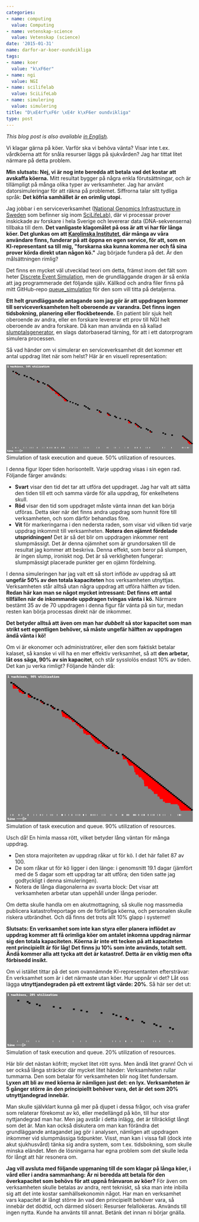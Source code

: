 ```yaml
---
categories:
- name: computing
  value: Computing
- name: vetenskap-science
  value: Vetenskap (science)
date: '2015-01-31'
name: darfor-ar-koer-oundvikliga
tags:
- name: koer
  value: "k\xF6er"
- name: ngi
  value: NGI
- name: scilifelab
  value: SciLifeLab
- name: simulering
  value: simulering
title: "D\xE4rf\xF6r \xE4r k\xF6er oundvikliga"
type: post
---
```

*This blog post is also available [in English](/2015/01/31/why-queues-are-inevitable/).*

Vi klagar gärna på köer. Varför ska vi behöva vänta? Visar inte t.ex. vårdköerna att för snåla resurser läggs på sjukvården? Jag har tittat litet närmare på detta problem.

**Min slutsats: Nej, vi är nog inte beredda att betala vad det kostar att avskaffa köerna.** Mitt resultat bygger på några enkla förutsättningar, och är tillämpligt på många olika typer av verksamheter. Jag har använt datorsimuleringar för att räkna på problemet. Siffrorna talar sitt tydliga språk: **Det köfria samhället är en orimlig utopi.**

Jag jobbar i en serviceverksamhet ([National Genomics Infrastructure in Sweden](https://portal.scilifelab.se/genomics/) som befinner sig inom [SciLifeLab](http://www.scilifelab.se/)), där vi processar prover inskickade av forskare i hela Sverige och levererar data (DNA-sekvenserna) tillbaka till dem. **Det vanligaste klagomålet på oss är att vi har för långa köer. Det glunkas om att [Karolinska Institutet](http://ki.se/), där många av våra användare finns, funderar på att öppna en egen service, för att, som en KI-representant sa till mig, "forskarna ska kunna komma ner och få sina prover körda direkt utan någon kö."** Jag började fundera på det. Är den målsättningen rimlig?

Det finns en mycket väl utvecklad teori om detta, främst inom det fält som heter [Discrete Event Simulation](http://en.wikipedia.org/wiki/Discrete_event_simulation), men de grundläggande dragen är så enkla att jag programmerade det följande själv. Källkod och andra filer finns på mitt GitHub-repo [queue_simulation](https://github.com/pekrau/queue_simulation) för den som vill titta på detaljerna.

**Ett helt grundläggande antagande som jag gör är att uppdragen kommer till serviceverksamheten helt oberoende av varandra. Det finns ingen tidsbokning, planering eller flockbeteende.** En patient blir sjuk helt oberoende av andra, eller en forskare levererar ett prov till NGI helt oberoende av andra forskare. Då kan man använda en så kallad [slumptalsgenerator](http://sv.wikipedia.org/wiki/Slumptalsgenerator), en slags datorbaserad tärning, för att i ett datorprogram simulera processen.

Så vad händer om vi simulerar en serviceverksamhet dit det kommer ett antal uppdrag litet när som helst? Här är en visuell representation:

[![Simulation of task execution and queue. 50% utilization of resources.](/files/queue_50.png)](/files/queue_50.png) Simulation of task execution and queue. 50% utilization of resources.

I denna figur löper tiden horisontellt. Varje uppdrag visas i sin egen rad. Följande färger används:

- **Svart** visar den tid det tar att utföra det uppdraget. Jag har valt att sätta den tiden till ett och samma värde för alla uppdrag, för enkelhetens skull.
- **Röd** visar den tid som uppdraget måste vänta innan det kan börja utföras. Detta sker när det finns andra uppdrag som hunnit före till verksamheten, och som därför behandlas före.
- **Vit** för markeringarna i den nedersta raden, som visar vid vilken tid varje uppdrag inkommit till verksamheten. **Notera den ojämnt fördelade utspridningen!** Det är så det blir om uppdragen inkommer rent slumpmässigt. Det är denna ojämnhet som är grundorsaken till de resultat jag kommer att beskriva. Denna effekt, som beror på slumpen, är ingen slump, ironiskt nog. Det är så verkligheten fungerar: slumpmässigt placerade punkter ger en ojämn fördelning.

I denna simuleringen har jag valt ett så stort inflöde av uppdrag så att **ungefär 50% av den totala kapaciteten** hos verksamheten utnyttjas. Verksamheten står alltså utan några uppdrag att utföra hälften av tiden. **Redan här kan man se något mycket intressant: Det finns ett antal tillfällen när de inkommande uppdragen tvingas vänta i kö.** Närmare bestämt 35 av de 70 uppdragen i denna figur får vänta på sin tur, medan resten kan börja processas direkt när de inkommer.

**Det betyder alltså att även om man har *dubbelt* så stor kapacitet som man strikt sett egentligen behöver, så måste ungefär hälften av uppdragen ändå vänta i kö!**

Om vi är ekonomer och administratörer, eller den som faktiskt betalar kalaset, så kanske vi vill ha en mer effektiv verksamhet, så att **den arbetar, låt oss säga, 90% av sin kapacitet**, och står sysslolös endast 10% av tiden. Det kan ju verka rimligt? Följande händer då:

[![Simulation of task execution and queue. 90% utilization of resources.](/files/queue_90.png)](/files/queue_90.png) Simulation of task execution and queue. 90% utilization of resources.

Usch då! En himla massa rött, vilket betyder lång väntan för många uppdrag.

- Den stora majoriteten av uppdrag råkar ut för kö. I det här fallet 87 av 100.
- De som råkar ut för kö ligger i den länge: i genomsnitt 19.1 dagar (jämfört med de 5 dagar som ett uppdrag tar att utföra; den tiden satte jag godtyckligt i denna simuleringen).
- Notera de långa diagonalerna av svarta block: Det visar att verksamheten arbetar utan uppehåll under långa perioder.

Om detta skulle handla om en akutmottagning, så skulle nog massmedia publicera katastrofreportage om de förfärliga köerna, och personalen skulle riskera utbrändhet. Och då finns det trots allt 10% glapp i systemet!

**Slutsats: En verksamhet som inte kan styra eller planera inflödet av uppdrag kommer att få orimliga köer om antalet inkomna uppdrag närmar sig den totala kapaciteten. Köerna är inte ett tecken på att kapaciteten rent principiellt är för låg! Det finns ju 10% som inte används, totalt sett. Ändå kommer alla att tycka att det är katastrof. Detta är en viktig men ofta förbisedd insikt.**

Om vi istället tittar på det som ovannämnde KI-representanten eftersträvar: En verksamhet som är i det närmaste utan köer. Hur uppnår vi det? Låt oss lägga **utnyttjandegraden på ett extremt lågt värde: 20%**. Så här ser det ut:

[![Simulation of task execution and queue. 20% utilization of resources.](/files/queue_20.png)](/files/queue_20.png) Simulation of task execution and queue. 20% utilization of resources.

Här blir det nästan köfritt; mycket litet rött syns. Men ändå litet grann! Och vi ser också långa sträckor där mycket litet händer: Verksamheten rullar tummarna. Den som betalar för verksamheten blir nog litet fundersam. **Lyxen att bli av med köerna är nämligen just det: en lyx. Verksamheten är 5 gånger större än den principiellt behöver vara, det är det som 20% utnyttjandegrad innebär.**

Man skulle självklart kunna gå mer på djupet i dessa frågor, och visa grafer som relaterar förekomst av kö, eller medellängd på kön, till hur stor nyttjandegrad man har. Men jag avstår i detta inlägg, det är tillräckligt långt som det är. Man kan också diskutera om man kan förändra det grundläggande antagandet jag gör i analysen, nämligen att uppdragen inkommer vid slumpmässiga tidpunkter. Visst, man kan i vissa fall (dock inte akut sjukhusvård) tänka sig andra system, som t.ex. tidsbokning, som skulle minska eländet. Men de lösningarna har egna problem som det skulle leda för långt att här resonera om.

**Jag vill avsluta med följande uppmaning till de som klagar på långa köer, i vård eller i andra sammanhang: Är ni beredda att betala för den överkapacitet som behövs för att uppnå frånvaron av köer?** För även om verksamheten skulle betalas av andra, rent tekniskt, så ska man inte inbilla sig att det inte kostar samhällsekonomin något. Har man en verksamhet vars kapacitet är långt större än vad den principiellt behöver vara, så innebär det dödtid, och därmed slöseri: Resurser felallokeras. Används till ingen nytta. Kunde ha använts till annat. Betänk det innan ni börjar gnälla.

